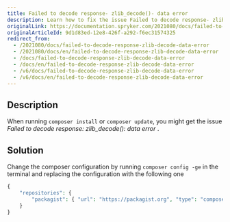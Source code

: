 ```yaml
---
title: Failed to decode response- zlib_decode()- data error
description: Learn how to fix the issue Failed to decode response- zlib_decode()- data error
originalLink: https://documentation.spryker.com/2021080/docs/failed-to-decode-response-zlib-decode-data-error
originalArticleId: 9d1d83ed-12e8-426f-a292-f6ec31574325
redirect_from:
  - /2021080/docs/failed-to-decode-response-zlib-decode-data-error
  - /2021080/docs/en/failed-to-decode-response-zlib-decode-data-error
  - /docs/failed-to-decode-response-zlib-decode-data-error
  - /docs/en/failed-to-decode-response-zlib-decode-data-error
  - /v6/docs/failed-to-decode-response-zlib-decode-data-error
  - /v6/docs/en/failed-to-decode-response-zlib-decode-data-error
---
```


## Description
When running `composer install` or `composer update`, you might get the issue *Failed to decode response: zlib_decode(): data error* .

## Solution
Change the composer configuration by running `composer config -ge` in the terminal and replacing the configuration with the following one

```php
{
    "repositories": {
        "packagist": { "url": "https://packagist.org", "type": "composer" }
    }
}
```
